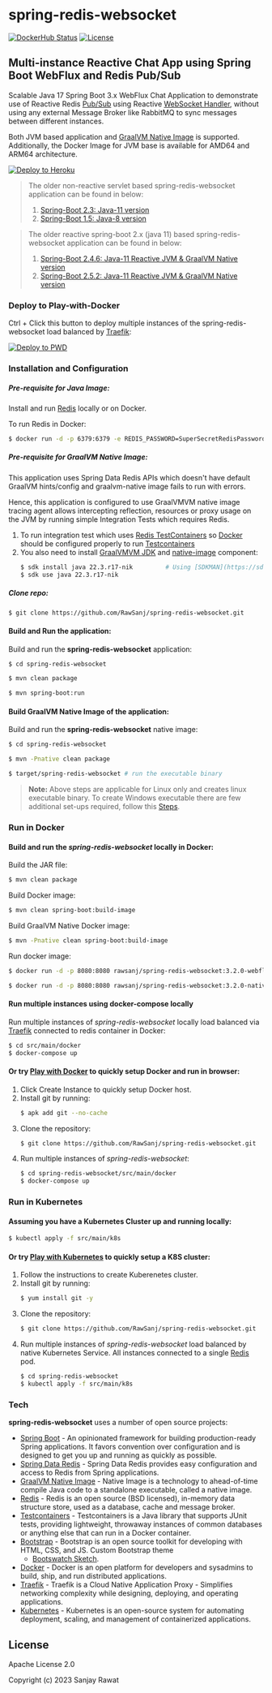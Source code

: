 # spring-redis-websocket

[![DockerHub Status](https://github.com/RawSanj/spring-redis-websocket/workflows/DockerHub/badge.svg)](https://github.com/RawSanj/spring-redis-websocket/actions?query=workflow%3ADockerHub) [![License](https://img.shields.io/badge/license-Apache%202-blue?style=flat-square&logo=appveyor)](https://github.com/RawSanj/spring-redis-websocket/blob/master/LICENSE)

## Multi-instance Reactive Chat App using Spring Boot WebFlux and Redis Pub/Sub

Scalable Java 17 Spring Boot 3.x WebFlux Chat Application to demonstrate use of Reactive Redis [Pub/Sub] using
Reactive [WebSocket Handler], without using any external Message Broker like RabbitMQ to sync messages between different
instances.

Both JVM based application and [GraalVM Native Image] is supported. 
Additionally, the Docker Image for JVM base is available for AMD64 and ARM64 architecture. 

[![Deploy to Heroku](https://www.herokucdn.com/deploy/button.png)](https://heroku.com/deploy/?template=https://github.com/RawSanj/spring-redis-websocket/tree/spring-boot-web-2.3)

> The older non-reactive servlet based spring-redis-websocket application can be found in below:
>1. [Spring-Boot 2.3: Java-11 version](https://github.com/RawSanj/spring-redis-websocket/tree/spring-boot-web-2.3)
>2. [Spring-Boot 1.5: Java-8 version](https://github.com/RawSanj/spring-redis-websocket/tree/spring-boot-1.5.x)

> The older reactive spring-boot 2.x (java 11) based spring-redis-websocket application can be found in below:
>1. [Spring-Boot 2.4.6: Java-11 Reactive JVM & GraalVM Native version](https://github.com/RawSanj/spring-redis-websocket/tree/spring-boot-webflux-graal-native-2.4.6)
>2. [Spring-Boot 2.5.2: Java-11 Reactive JVM & GraalVM Native version](https://github.com/RawSanj/spring-redis-websocket/tree/spring-boot-webflux-graal-native-2.5.2)

### Deploy to Play-with-Docker

Ctrl + Click this button to deploy multiple instances of the spring-redis-websocket load balanced by [Traefik]:

[![Deploy to PWD](deploy-to-pwd.png)](https://labs.play-with-docker.com/?stack=https://raw.githubusercontent.com/RawSanj/spring-redis-websocket/master/src/main/docker/docker-compose.yml)

### Installation and Configuration

##### Pre-requisite for Java Image:
Install and run [Redis] locally or on Docker.

To run Redis in Docker:
```sh
$ docker run -d -p 6379:6379 -e REDIS_PASSWORD=SuperSecretRedisPassword bitnami/redis:7.2.3
```

##### Pre-requisite for GraalVM Native Image:
This application uses Spring Data Redis APIs which doesn't have default GraalVM hints/config and graalvm-native image fails to run with errors.

Hence, this application is configured to use GraalVMVM native image tracing agent allows intercepting reflection, resources or proxy usage on the JVM by running simple Integration Tests which requires Redis.

1. To run integration test which uses [Redis TestContainers](https://www.testcontainers.org/supported_docker_environment) so [Docker] should be configured properly to run [Testcontainers]
2. You also need to install [GraalVMVM JDK](https://github.com/graalvm/graalvm-ce-builds/releases/tag/vm-22.3.0) and [native-image](https://www.graalvm.org/reference-manual/native-image) component:
   ```sh
   $ sdk install java 22.3.r17-nik         # Using [SDKMAN](https://sdkman.io/jdks) install GraalVMVM distribution of JDK
   $ sdk use java 22.3.r17-nik
   ```

##### Clone repo:
```sh
$ git clone https://github.com/RawSanj/spring-redis-websocket.git
```

#### Build and Run the application:

Build and run the **spring-redis-websocket** application:
```sh
$ cd spring-redis-websocket

$ mvn clean package

$ mvn spring-boot:run
```

#### Build GraalVM Native Image of the application:

Build and run the **spring-redis-websocket** native image:
```sh
$ cd spring-redis-websocket

$ mvn -Pnative clean package

$ target/spring-redis-websocket # run the executable binary
```

> **Note:** Above steps are applicable for Linux only and creates linux executable binary. To create Windows executable there are few additional set-ups required, follow this [Steps](https://www.graalvm.org/docs/getting-started/windows).

### Run in Docker

#### Build and run the *spring-redis-websocket* locally in Docker:

Build the JAR file:

```sh
$ mvn clean package
```

Build Docker image:

```sh
$ mvn clean spring-boot:build-image
```

Build GraalVM Native Docker image:

```sh
$ mvn -Pnative clean spring-boot:build-image
```

Run docker image:

```sh
$ docker run -d -p 8080:8080 rawsanj/spring-redis-websocket:3.2.0-webflux # JVM based Docker Image

$ docker run -d -p 8080:8080 rawsanj/spring-redis-websocket:3.2.0-native  # GraalVM Native Image based Docker Image
```

#### Run multiple instances using docker-compose locally

Run multiple instances of *spring-redis-websocket* locally load balanced via [Traefik] connected to redis container in Docker:

```sh
$ cd src/main/docker
$ docker-compose up
```

#### Or try [Play with Docker] to quickly setup Docker and run in browser:
1. Click Create Instance to quickly setup Docker host.
2. Install git by running: 
	```sh
	$ apk add git --no-cache
	```
3. Clone the repository:
	```sh
	$ git clone https://github.com/RawSanj/spring-redis-websocket.git
	```
4. Run multiple instances of *spring-redis-websocket*:
	```sh
	$ cd spring-redis-websocket/src/main/docker
	$ docker-compose up
	```

### Run in Kubernetes

#### Assuming you have a Kubernetes Cluster up and running locally:

```sh
$ kubectl apply -f src/main/k8s
```

#### Or try [Play with Kubernetes] to quickly setup a K8S cluster:
1. Follow the instructions to create Kuberenetes cluster.
2. Install git by running: 
	```sh
	$ yum install git -y
	```
3. Clone the repository:
	```sh
	$ git clone https://github.com/RawSanj/spring-redis-websocket.git
	```
4. Run multiple instances of *spring-redis-websocket* load balanced by native Kubernetes Service. All instances
   connected to a single [Redis] pod.
	```sh
	$ cd spring-redis-websocket
	$ kubectl apply -f src/main/k8s
	```
### Tech

**spring-redis-websocket** uses a number of open source projects:

* [Spring Boot] - An opinionated framework for building production-ready Spring applications. It favors convention over
  configuration and is designed to get you up and running as quickly as possible.
* [Spring Data Redis] - Spring Data Redis provides easy configuration and access to Redis from Spring applications.
* [GraalVM Native Image] - Native Image is a technology to ahead-of-time compile Java code to a standalone executable,
  called a native image.
* [Redis] - Redis is an open source (BSD licensed), in-memory data structure store, used as a database, cache and
  message broker.
* [Testcontainers] - Testcontainers is a Java library that supports JUnit tests, providing lightweight, throwaway
  instances of common databases or anything else that can run in a Docker container.
* [Bootstrap] - Bootstrap is an open source toolkit for developing with HTML, CSS, and JS. Custom Bootstrap theme
	- [Bootswatch Sketch].
* [Docker] - Docker is an open platform for developers and sysadmins to build, ship, and run distributed applications.
* [Traefik] - Traefik is a Cloud Native Application Proxy - Simplifies networking complexity while designing, deploying, and operating applications.
* [Kubernetes] - Kubernetes is an open-source system for automating deployment, scaling, and management of containerized
  applications.

License
----

Apache License 2.0

Copyright (c) 2023 Sanjay Rawat

[//]: #

[Spring Boot]:<https://projects.spring.io/spring-boot>

[Redis]: <https://redis.io>

[Runtime]: <https://github.com/kubeless/kubeless/blob/master/docs/runtimes.md#custom-runtime-alpha>

[Spring Data Redis]: <https://projects.spring.io/spring-data-redis>

[GraalVM Native Image]: <https://www.graalvm.org/reference-manual/native-image>

[Testcontainers]: <https://www.testcontainers.org>

[Bootstrap]: <https://getbootstrap.com>

[Bootswatch Sketch]: <https://bootswatch.com/sketchy>

[Docker]: <https://www.docker.com>

[Traefik]: <https://traefik.io/traefik>

[Kubernetes]: <https://kubernetes.io>

[Pub/Sub]: <https://redis.io/topics/pubsub>

[WebSocket Handler]: <https://docs.spring.io/spring/docs/current/spring-framework-reference/web-reactive.html#webflux-websockethandler>

[Play with Kubernetes]: <https://labs.play-with-k8s.com>

[Play with Docker]: <https://labs.play-with-docker.com>
